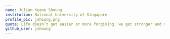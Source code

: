 ```yaml
---
name: Julian Keane Shoung
institution: National University of Singapore
profile_pic: jshoung.png
quote: Life doesn’t get easier or more forgiving; we get stronger and more resilient
github_user: jshoung
---
```

